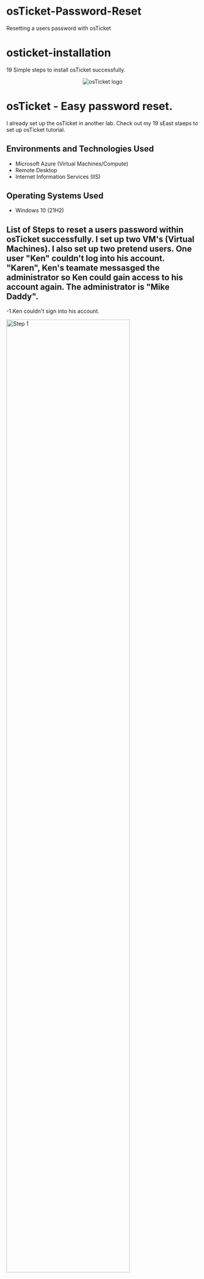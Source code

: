 # osTicket-Password-Reset
Resetting a users password with osTicket

# osticket-installation
19 Simple steps to install osTicket successfully.
<p align="center">
<img src="https://i.imgur.com/Clzj7Xs.png" alt="osTicket logo"/>
</p>

<h1>osTicket - Easy password reset.</h1>
I already set up the osTicket in another lab. Check out my 19 sEast staeps to set up osTicket tutorial.<br />


<h2>Environments and Technologies Used</h2>

- Microsoft Azure (Virtual Machines/Compute)
- Remote Desktop
- Internet Information Services (IIS)

<h2>Operating Systems Used </h2>

- Windows 10</b> (21H2)

<h2>List of Steps to reset a users password within osTicket successfully. I set up two VM's (Virtual Machines). I also set up two pretend users. One user "Ken" couldn't log into his account. "Karen", Ken's teamate messasged the administrator so Ken could gain access to his account again.  The administrator is "Mike Daddy".</h2>

-1.Ken couldn't sign into his account.

<p>
<img src="https://user-images.githubusercontent.com/126700220/225353175-1a4f67f8-5f6f-45e7-b8e7-991800ed80e0.png" height="80%" width="80%" alt="Step 1"/>
</p>

</p>
<br />

-2.Karen notifies the adminstrators about Ken's dire issue.

<p>
<img src="https://user-images.githubusercontent.com/126700220/225353780-37ad5018-5e42-498a-9739-db1f8b366dea.png" height="80%" width="80%" alt="Step 1"/>
</p>

</p>
<br />

3.The ticket shows up in the osTicket Admin panel.

<p>
<img src="https://user-images.githubusercontent.com/126700220/225354472-3fb1c778-7e19-4e7b-9c22-41e0e4a7047e.png" height="80%" width="80%" alt="Step 1"/>
</p>

</p>
<br />

4. Mike Daddy responds to ticket within the SLA time constraint.

<p>
<img src="https://user-images.githubusercontent.com/126700220/225355126-cf71cec3-bf82-4f8a-932d-e47bf1e70731.png" height="80%" width="80%" alt="Step 1"/>
</p>

</p>
<br />

5. Mike Daddy went to "Agent Panel" then "Users" and selected Ken in the ticket system.

<p>
<img src="https://user-images.githubusercontent.com/126700220/225355950-289978b5-3c1b-475b-a04c-5aa6610c6500.png" height="80%" width="80%" alt="Step 1"/>
</p>

</p>
<br />

6. Mike Daddy selected "Send password reset email" under the more tab.

<p>
<img src="https://user-images.githubusercontent.com/126700220/225356160-36a9dfc4-9825-415d-ae8f-7c97b5fe9ab8.png" height="80%" width="80%" alt="Step 1"/>
</p>

</p>
<br />

7. Ken reset his password and logged into his account.

<p>
<img src="https://user-images.githubusercontent.com/126700220/225356696-48b6fc15-68dd-46f5-aa12-2c6fa3ff2f8f.png" height="80%" width="80%" alt="Step 1"/>
</p>

</p>
<br />

8. Ken is happy he can log into his account again!

<p>
<img src="https://user-images.githubusercontent.com/126700220/225357127-7f0ed954-3790-4b8a-8a1e-341049b294db.png" height="80%" width="80%" alt="Step 1"/>
</p>

</p>
<br />

9. Mike follows up with Ken and closes Ken's ticket successfully.

<p>
<img src="https://user-images.githubusercontent.com/126700220/225357549-a428a9f3-7ebf-4221-afdb-ad2ac1f007f3.png" height="80%" width="80%" alt="Step 1"/>
</p>

</p>
<br />
